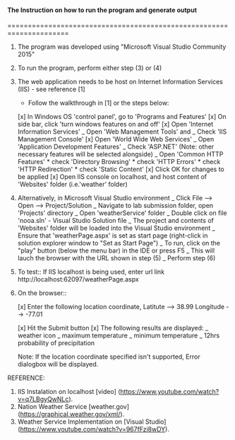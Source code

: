 #### The Instruction on how to run the program and generate output
=====================================================================
1. The program was developed using "Microsoft Visual Studio Community 2015"

2. To run the program, perform either step (3) or (4)

3. The web application needs to be host on Internet Information Services (IIS) - see reference [1]
   
    * Follow the walkthrough in [1] or the steps below:

   	[x] In Windows OS 'control panel', go to 'Programs and Features'
   	[x] On side bar, click 'turn windows features on and off'
   	[x] Open 'Internet Information Services'
   	     _ Open 'Web Management Tools' and
   	     _ Check 'IIS Management Console'
   	[x] Open 'World Wide Web Services'
   	     _ Open 'Application Development Features'
   	     _ Check 'ASP.NET' (Note: other necessary features will be selected alongside)
   	     _ Open 'Common HTTP Features'
   	         * check 'Directory Browsing'
   	         * check 'HTTP Errors'
   	         * check 'HTTP Redirection'
   	         * check 'Static Content'
   	[x] Click OK for changes to be applied
	[x] Open IIS console on localhost, and host content of 'Websites' folder (i.e.'weather' folder)

4. Alternatively, in Microsoft Visual Studio environment
	   _  Click File --> Open --> Project/Solution
	   _  Navigate to lab submission folder, open 'Projects' directory
	   _  Open 'weatherService' folder
           _  Double click on file 'nooa.sln' - Visual Studio Solution file 
           _  The project and contents of 'Websites' folder will be loaded into the Visual Studio environment
	   _  Ensure that 'weatherPage.aspx' is set as start page (right-click in solution explorer window to "Set as Start Page")
           _  To run, click on the "play" button (below the menu bar) in the IDE or press F5 
	   _  This will lauch the browser with the URL shown in step (5)
	   _  Perform step (6)

5. To test::
       If IIS localhost is being used, enter url link http://localhost:62097/weatherPage.aspx 
       

6. On the browser::

      [x]  Enter the following location coordinate,
    		Latitute  --> 38.99
    		Longitude --> -77.01

      [x] Hit the Submit button 
      [x] The following results are displayed:
      	  _  weather icon
          _  maximum temperature
          _  minimum temperature
          _  12hrs probability of precipitation

      Note: If the location coordinate specified isn't supported, Error dialogbox will be displayed.



REFERENCE:
1. IIS Instalation on localhost [video] (https://www.youtube.com/watch?v=q7LBgyQwNLc).
2. Nation Weather Service [weather.gov] (https://graphical.weather.gov/xml/).
3. Weather Service Implementation on [Visual Studio] (https://www.youtube.com/watch?v=967fFzi8wDY).
